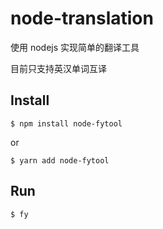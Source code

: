 # node-translation
使用 nodejs 实现简单的翻译工具

目前只支持英汉单词互译

## Install
```
$ npm install node-fytool
```
or
```
$ yarn add node-fytool
```
## Run
```
$ fy
```
